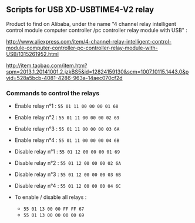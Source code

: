 ## Scripts for USB XD-USBTIME4-V2 relay

Product to find on Alibaba, under the name "4 channel relay intelligent control module computer controller /pc controller relay module with USB" :

http://www.aliexpress.com/item/4-channel-relay-intelligent-control-module-computer-controller-pc-controller-relay-module-with-USB/1315261952.html

http://item.taobao.com/item.htm?spm=2013.1.20141001.2.jzkBS5&id=12824159130&scm=1007.10115.1443.0&pvid=528a5bcb-4081-4286-963a-14aec070cf2d


### Commands to control the relays

* Enable relay n°1 : `55 01 11 00 00 00 01 68`
* Enable relay n°2 : `55 01 11 00 00 00 02 69`
* Enable relay n°3 : `55 01 11 00 00 00 03 6A`
* Enable relay n°4 : `55 01 11 00 00 00 04 6B`

* Disable relay n°1 : `55 01 12 00 00 00 01 69`
* Disable relay n°2 : `55 01 12 00 00 00 02 6A`
* Disable relay n°3 : `55 01 12 00 00 00 03 6B`
* Disable relay n°4 : `55 01 12 00 00 00 04 6C`

* To enable / disable all relays :
   * `55 01 13 00 00 FF FF 67`
   * `55 01 13 00 00 00 00 69`
